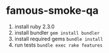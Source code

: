 # famous-smoke-qa

1. install ruby 2.3.0
2. install bundler ```gem install bundler```
3. install required gems ```bundle install ```
4. run tests ```bundle exec rake features```